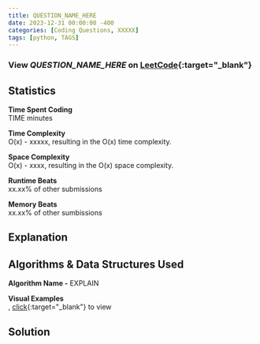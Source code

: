 ```yaml
---
title: QUESTION_NAME_HERE
date: 2023-12-31 00:00:00 -400
categories: [Coding Questions, XXXXX]
tags: [python, TAGS]
---
```



### View *QUESTION_NAME_HERE* on [LeetCode](LINK_HERE){:target="_blank"}

## Statistics  

**Time Spent Coding**  
TIME minutes

**Time Complexity**  
O(x) - xxxxx, resulting in the O(x) time complexity.

**Space Complexity**  
O(x) - xxxx, resulting in the O(x) space complexity.

**Runtime Beats**  
xx.xx% of other submissions  

**Memory Beats**  
xx.xx% of other sumbissions  

## Explanation

## Algorithms & Data Structures Used

**Algorithm Name -** EXPLAIN

**Visual Examples**  
, [click](LINK_HERE){:target="_blank"} to view

## Solution  

```python
```